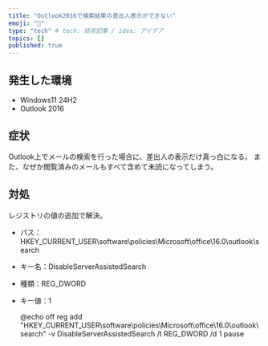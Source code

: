 ```yaml
---
title: "Outlook2016で検索結果の差出人表示ができない"
emoji: "🎉"
type: "tech" # tech: 技術記事 / idea: アイデア
topics: []
published: true
---
```

## 発生した環境
- Windows11 24H2
- Outlook 2016

## 症状
Outlook上でメールの検索を行った場合に、差出人の表示だけ真っ白になる。
また、なぜか閲覧済みのメールもすべて含めて未読になってしまう。

## 対処
レジストリの値の追加で解決。
- パス：HKEY_CURRENT_USER\software\policies\Microsoft\office\16.0\outlook\search
- キー名：DisableServerAssistedSearch
- 種類：REG_DWORD
- キー値：1


    @echo off
    reg add "HKEY_CURRENT_USER\software\policies\Microsoft\office\16.0\outlook\search" -v DisableServerAssistedSearch /t REG_DWORD /d 1
    pause